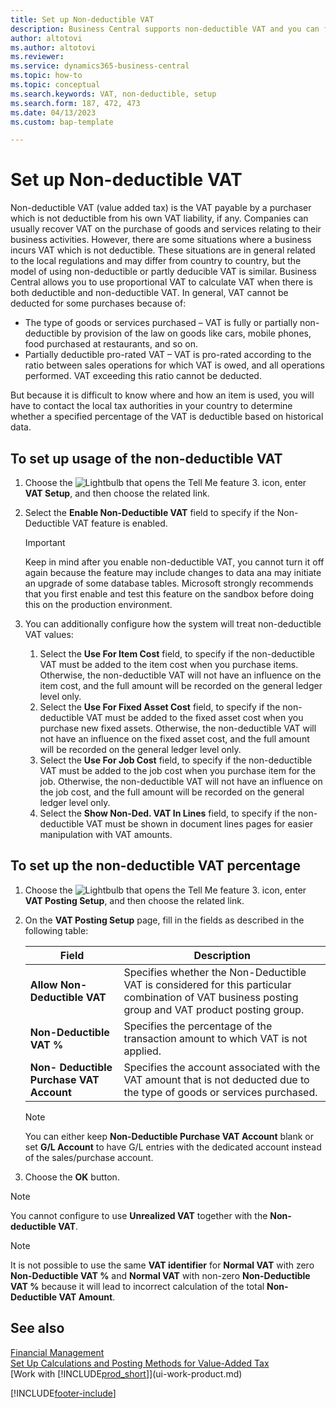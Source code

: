 ```yaml
---
title: Set up Non-deductible VAT
description: Business Central supports non-deductible VAT and you can find details how to configure it here.
author: altotovi
ms.author: altotovi
ms.reviewer: 
ms.service: dynamics365-business-central
ms.topic: how-to
ms.topic: conceptual
ms.search.keywords: VAT, non-deductible, setup
ms.search.form: 187, 472, 473
ms.date: 04/13/2023
ms.custom: bap-template

---
```


# Set up Non-deductible VAT  

Non-deductible VAT (value added tax) is the VAT payable by a purchaser which is not deductible from his own VAT liability, if any. Companies can usually recover VAT on the purchase of goods and services relating to their business activities. However, there are some situations where a business incurs VAT which is not deductible. These situations are in general related to the local regulations and may differ from country to country, but the model of using non-deductible or partly deducible VAT is similar. 
Business Central allows you to use proportional VAT to calculate VAT when there is both deductible and non-deductible VAT. In general, VAT cannot be deducted for some purchases because of: 

- The type of goods or services purchased – VAT is fully or partially non-deductible by provision of the law on goods like cars, mobile phones, food purchased at restaurants, and so on.  
- Partially deductible pro-rated VAT – VAT is pro-rated according to the ratio between sales operations for which VAT is owed, and all operations performed. VAT exceeding this ratio cannot be deducted.  

But because it is difficult to know where and how an item is used, you will have to contact the local tax authorities in your country to determine whether a specified percentage of the VAT is deductible based on historical data.  


## To set up usage of the non-deductible VAT  

1.	Choose the ![Lightbulb that opens the Tell Me feature 3.](media/ui-search/search_small.png "Tell me what you want to do") icon, enter **VAT Setup**, and then choose the related link.  
2.	Select the **Enable Non-Deductible VAT** field to specify if the Non-Deductible VAT feature is enabled.    

    > [!IMPORTANT]  
    > Keep in mind after you enable non-deductible VAT, you cannot turn it off again because the feature may include changes to data ana may initiate an upgrade of some database tables. Microsoft strongly recommends that you first enable and test this feature on the sandbox before doing this on the production environment.  

3.	You can additionally configure how the system will treat non-deductible VAT values:  
    1. Select the **Use For Item Cost** field, to specify if the non-deductible VAT must be added to the item cost when you purchase items. Otherwise, the non-deductible VAT will not have an influence on the item cost, and the full amount will be recorded on the general ledger level only. 
    2. Select the **Use For Fixed Asset Cost** field, to specify if the non-deductible VAT must be added to the fixed asset cost when you purchase new fixed assets. Otherwise, the non-deductible VAT will not have an influence on the fixed asset cost, and the full amount will be recorded on the general ledger level only.  
    3. Select the **Use For Job Cost** field, to specify if the non-deductible VAT must be added to the job cost when you purchase item for the job. Otherwise, the non-deductible VAT will not have an influence on the job cost, and the full amount will be recorded on the general ledger level only.  
    4. Select the **Show Non-Ded. VAT In Lines** field, to specify if the non-deductible VAT must be shown in document lines pages for easier manipulation with VAT amounts.   

## To set up the non-deductible VAT percentage  

1.	Choose the ![Lightbulb that opens the Tell Me feature 3.](media/ui-search/search_small.png "Tell me what you want to do") icon, enter **VAT Posting Setup**, and then choose the related link.   
2.	On the **VAT Posting Setup** page, fill in the fields as described in the following table:  

    |Field|Description|  
    |---------------------------------|---------------------------------------|   
    |**Allow Non-Deductible VAT**| Specifies whether the Non-Deductible VAT is considered for this particular combination of VAT business posting group and VAT product posting group. | 
    |**Non-Deductible VAT %**| Specifies the percentage of the transaction amount to which VAT is not applied. | 
    |**Non- Deductible Purchase VAT Account**| Specifies the account associated with the VAT amount that is not deducted due to the type of goods or services purchased. | 

    > [!NOTE]  
    > You can either keep **Non-Deductible Purchase VAT Account** blank or set **G/L Account** to have G/L entries with the dedicated account instead of the sales/purchase account.  

3.	Choose the **OK** button.  

> [!NOTE]  
> You cannot configure to use **Unrealized VAT** together with the **Non-deductible VAT**.   

> [!NOTE]  
> It is not possible to use the same **VAT identifier** for **Normal VAT** with zero **Non-Deductible VAT %** and **Normal VAT** with non-zero **Non-Deductible VAT %** because it will lead to incorrect calculation of the total **Non-Deductible VAT Amount**.  


## See also

[Financial Management](finance.md)  
[Set Up Calculations and Posting Methods for Value-Added Tax](finance-setup-vat.md)  
[Work with [!INCLUDE[prod_short](includes/prod_short.md)]](ui-work-product.md)

[!INCLUDE[footer-include](includes/footer-banner.md)]
